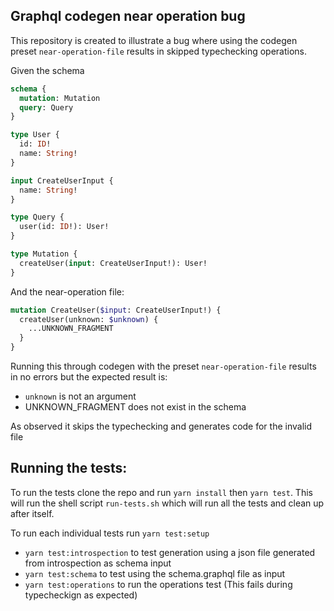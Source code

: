 ## Graphql codegen near operation bug

This repository is created to illustrate a bug where using the codegen preset `near-operation-file` results in skipped typechecking operations.

Given the schema

```graphql
schema {
  mutation: Mutation
  query: Query
}

type User {
  id: ID!
  name: String!
}

input CreateUserInput {
  name: String!
}

type Query {
  user(id: ID!): User!
}

type Mutation {
  createUser(input: CreateUserInput!): User!
}
```

And the near-operation file:

```graphql
mutation CreateUser($input: CreateUserInput!) {
  createUser(unknown: $unknown) {
    ...UNKNOWN_FRAGMENT
  }
}
```

Running this through codegen with the preset `near-operation-file`
results in no errors but the expected result is:

- `unknown` is not an argument
- UNKNOWN_FRAGMENT does not exist in the schema

As observed it skips the typechecking and generates code for the invalid file

## Running the tests:

To run the tests clone the repo and run `yarn install` then `yarn test`.
This will run the shell script `run-tests.sh` which will run all the tests and clean up after itself.

To run each individual tests run `yarn test:setup`

- `yarn test:introspection` to test generation using a json file generated from introspection as schema input
- `yarn test:schema` to test using the schema.graphql file as input
- `yarn test:operations` to run the operations test (This fails during typecheckign as expected)
